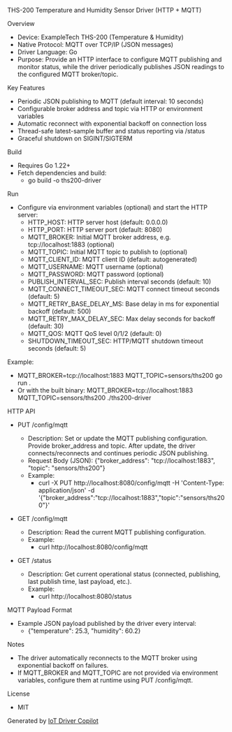 THS-200 Temperature and Humidity Sensor Driver (HTTP + MQTT)

Overview
- Device: ExampleTech THS-200 (Temperature & Humidity)
- Native Protocol: MQTT over TCP/IP (JSON messages)
- Driver Language: Go
- Purpose: Provide an HTTP interface to configure MQTT publishing and monitor status, while the driver periodically publishes JSON readings to the configured MQTT broker/topic.

Key Features
- Periodic JSON publishing to MQTT (default interval: 10 seconds)
- Configurable broker address and topic via HTTP or environment variables
- Automatic reconnect with exponential backoff on connection loss
- Thread-safe latest-sample buffer and status reporting via /status
- Graceful shutdown on SIGINT/SIGTERM

Build
- Requires Go 1.22+
- Fetch dependencies and build:
  - go build -o ths200-driver

Run
- Configure via environment variables (optional) and start the HTTP server:
  - HTTP_HOST: HTTP server host (default: 0.0.0.0)
  - HTTP_PORT: HTTP server port (default: 8080)
  - MQTT_BROKER: Initial MQTT broker address, e.g. tcp://localhost:1883 (optional)
  - MQTT_TOPIC: Initial MQTT topic to publish to (optional)
  - MQTT_CLIENT_ID: MQTT client ID (default: autogenerated)
  - MQTT_USERNAME: MQTT username (optional)
  - MQTT_PASSWORD: MQTT password (optional)
  - PUBLISH_INTERVAL_SEC: Publish interval seconds (default: 10)
  - MQTT_CONNECT_TIMEOUT_SEC: MQTT connect timeout seconds (default: 5)
  - MQTT_RETRY_BASE_DELAY_MS: Base delay in ms for exponential backoff (default: 500)
  - MQTT_RETRY_MAX_DELAY_SEC: Max delay seconds for backoff (default: 30)
  - MQTT_QOS: MQTT QoS level 0/1/2 (default: 0)
  - SHUTDOWN_TIMEOUT_SEC: HTTP/MQTT shutdown timeout seconds (default: 5)

Example:
- MQTT_BROKER=tcp://localhost:1883 MQTT_TOPIC=sensors/ths200 go run .
- Or with the built binary: MQTT_BROKER=tcp://localhost:1883 MQTT_TOPIC=sensors/ths200 ./ths200-driver

HTTP API
- PUT /config/mqtt
  - Description: Set or update the MQTT publishing configuration. Provide broker_address and topic. After update, the driver connects/reconnects and continues periodic JSON publishing.
  - Request Body (JSON): {"broker_address": "tcp://localhost:1883", "topic": "sensors/ths200"}
  - Example:
    - curl -X PUT http://localhost:8080/config/mqtt -H 'Content-Type: application/json' -d '{"broker_address":"tcp://localhost:1883","topic":"sensors/ths200"}'

- GET /config/mqtt
  - Description: Read the current MQTT publishing configuration.
  - Example:
    - curl http://localhost:8080/config/mqtt

- GET /status
  - Description: Get current operational status (connected, publishing, last publish time, last payload, etc.).
  - Example:
    - curl http://localhost:8080/status

MQTT Payload Format
- Example JSON payload published by the driver every interval:
  - {"temperature": 25.3, "humidity": 60.2}

Notes
- The driver automatically reconnects to the MQTT broker using exponential backoff on failures.
- If MQTT_BROKER and MQTT_TOPIC are not provided via environment variables, configure them at runtime using PUT /config/mqtt.

License
- MIT

Generated by [IoT Driver Copilot](https://copilot.test.shifu.dev/)
